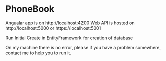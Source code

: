 # PhoneBook

Angualar app is on http://localhost:4200
Web API is hosted on http://localhost:5000 or https://localhost:5001

Run Initial Create in EntityFramework for creation of database


On my machine there is no error, please if you have a problem somewhere, contact me to help you to run it.


